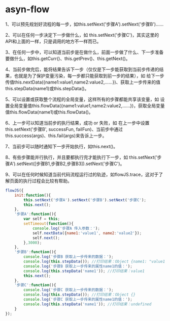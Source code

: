 # asyn-flow

1、可以预先规划好流程的每一步，如this.setNext('步骤A').setNext('步骤B')……

2、可以在任何一步决定下一步做什么，如 this.setNext('步骤C')，其实这里的API和上面的一样，只是调用的地方不一样而已。

3、在任何一步中，可以知道当前步是在做什么，前面一步做了什么、下一步准备要做什么，如this.getCurr()、this.getPrev()、this.getNext()。

4、当前步做完后，能将结果告诉下一步（仅仅是下一步能获取到当前步传递的结果，也就是为了保护变量污染，每一步都只能获取到前一步的结果），如 给下一步传值this.nextData({name1:value1,name2:value2,……})、获取上一步传来的值this.stepData(name1)或this.stepData()。

5、可以设置或获取整个流程的全局变量，这样所有的步骤都能共享该变量，如 设置全局变量值this.flowData({name1:value1,name2:value2,……})，获取全局变量值this.flowData(name1)或this.flowData()。

6、上一步可以知道当前步的执行结果，成功 or 失败，如 在上一步中设置this.setNext('步骤B', successFun, failFun)、当前步中通过this.success(args)、this.fail(args)来告诉上一步。

7、当前步可以随时通知下一步开始执行，如this.next()。

8、有些步骤能并行执行，并且要都执行完才能执行下一步，如 this.setNext('步骤A').setNext([步骤B1,步骤B2,步骤B3]).setNext('步骤C')。

9、可以在任何时候知道当前代码流程运行过的轨迹，如flowJS.trace，这对于了解页面的执行过程会比较有帮助。

```js
flowJS({
    init:function(){
        this.setNext('步骤A').setNext('步骤B').setNext('步骤C');
        this.next();
    },
    '步骤A':function(){
		var self = this;
		setTimeout(function(){
			console.log('步骤A 传入参数：');
			self.nextData({name1:'value1', name2:'value2'});
        	self.next();
		},3000);
    },
    '步骤B':function(){
        console.log('步骤B 获取上一步传来的数据：');
        console.log(this.stepData()); //打印结果：Object {name1: "value1", name2: "value2"}
        console.log('步骤B 获取上一步传来的属性name1的值：');
        console.log(this.stepData('name1')); //打印结果：value1
        this.next();
    },
    '步骤C':function(){
        console.log('步骤C 获取上一步传来的数据：');
        console.log(this.stepData()); //打印结果：Object {}
        console.log('步骤C 获取上一步传来的属性name1的值：');
        console.log(this.stepData('name1')); //打印结果：undefined
    }
});
```
